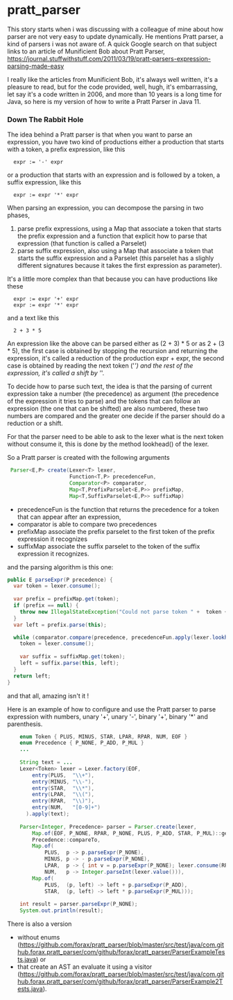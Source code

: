 # pratt_parser

This story starts when i was discussing with a colleague of mine about how parser are not very easy to update dynamically.
He mentions Pratt parser, a kind of parsers i was not aware of.
A quick Google search on that subject links to an article of Munificient Bob about Pratt Parser,
https://journal.stuffwithstuff.com/2011/03/19/pratt-parsers-expression-parsing-made-easy

I really like the articles from Munificient Bob, it's always well written, it's a pleasure to read,
but for the code provided, well, hugh, it's embarrassing, let say it's a code written in 2006,
and more than 10 years is a long time for Java, so here is my version of how to write a Pratt Parser in Java 11.


### Down The Rabbit Hole
The idea behind a Pratt parser is that when you want to parse an expression, you have two kind of productions
either a production that starts with a token, a prefix expression, like this
```
  expr := '-' expr
``` 
or a production that starts with an expression and is followed by a token, a suffix expression, like this
```
  expr := expr '*' expr
```

When parsing an expression, you can decompose the parsing in two phases,
1) parse prefix expressions, using a Map that associate a token that starts the prefix expression and a function
   that explicit how to parse that expression (that function is called a Parselet)
2) parse suffix expression, also using a Map that associate a token that starts the suffix expression and
   a Parselet (this parselet has a slighly different signatures because it takes the first expression as parameter). 

It's a little more complex than that because you can have productions like these
```
  expr := expr '+' expr
  expr := expr '*' expr
```
and a text like this
```
  2 + 3 * 5
```
An expression like the above can be parsed either as (2 + 3) * 5 or as 2 + (3 * 5),
the first case is obtained by stopping the recursion and returning the expression, it's called a reduction of the production expr + expr,
the second case is obtained by reading the next token ('*') and the rest of the expression, it's called a shift by '*'.

To decide how to parse such text, the idea is that the parsing of current expression take a number (the precedence) as argument
(the precedence of the expression it tries to parse) and the tokens that can follow an expression (the one that can be shifted)
are also numbered, these two numbers are compared and the greater one decide if the parser should do a reduction or a shift.

For that the parser need to be able to ask to the lexer what is the next token without consume it,
this is done by the method lookhead() of the lexer.

So a Pratt parser is created with the following arguments
```java
 Parser<E,P> create(Lexer<T> lexer,
                    Function<T,P> precedenceFun,
                    Comparator<P> comparator,
                    Map<T,PrefixParselet<E,P>> prefixMap,
                    Map<T,SuffixParselet<E,P>> suffixMap)
```

- precedenceFun is the function that returns the precedence for a token that can appear after an expression,
- comparator is able to compare two precedences
- prefixMap associate the prefix parselet to the first token of the prefix expression it recognizes
- suffixMap associate the suffix parselet to the token of the suffix expression it recognizes.

and the parsing algorithm is this one: 
```java
public E parseExpr(P precedence) {
  var token = lexer.consume();
  
  var prefix = prefixMap.get(token);
  if (prefix == null) {
    throw new IllegalStateException("Could not parse token " +  token + " of value " + lexer.value());
  }
  var left = prefix.parse(this);

  while (comparator.compare(precedence, precedenceFun.apply(lexer.lookhead())) < 0) {
    token = lexer.consume();
    
    var suffix = suffixMap.get(token);
    left = suffix.parse(this, left);
  }
  return left;
}
```
and that all, amazing isn't it !

Here is an example of how to configure and use the Pratt parser to parse expression with
numbers, unary '+', unary '-', binary '+', binary '*' and parenthesis. 

```java
    enum Token { PLUS, MINUS, STAR, LPAR, RPAR, NUM, EOF }
    enum Precedence { P_NONE, P_ADD, P_MUL }
    ...
    
    String text = ...
    Lexer<Token> lexer = Lexer.factory(EOF,
        entry(PLUS,  "\\+"),
        entry(MINUS, "\\-"),
        entry(STAR,  "\\*"),
        entry(LPAR,  "\\("),
        entry(RPAR,  "\\)"),
        entry(NUM,   "[0-9]+")
      ).apply(text);
    
    Parser<Integer, Precedence> parser = Parser.create(lexer, 
        Map.of(EOF, P_NONE, RPAR, P_NONE, PLUS, P_ADD, STAR, P_MUL)::get,
        Precedence::compareTo,
        Map.of(
            PLUS,  p -> p.parseExpr(P_NONE),
            MINUS, p -> - p.parseExpr(P_NONE),
            LPAR,  p -> { int v = p.parseExpr(P_NONE); lexer.consume(RPAR); return v; }, 
            NUM,   p -> Integer.parseInt(lexer.value())),
        Map.of(
            PLUS,  (p, left) -> left + p.parseExpr(P_ADD),
            STAR,  (p, left) -> left * p.parseExpr(P_MUL)));
    
    int result = parser.parseExpr(P_NONE);
    System.out.println(result);
```

There is also a version
- without enums (https://github.com/forax/pratt_parser/blob/master/src/test/java/com.github.forax.pratt_parser/com/github/forax/pratt_parser/ParserExampleTests.java) or
- that create an AST an evaluate it using a visitor (https://github.com/forax/pratt_parser/blob/master/src/test/java/com.github.forax.pratt_parser/com/github/forax/pratt_parser/ParserExample2Tests.java).

